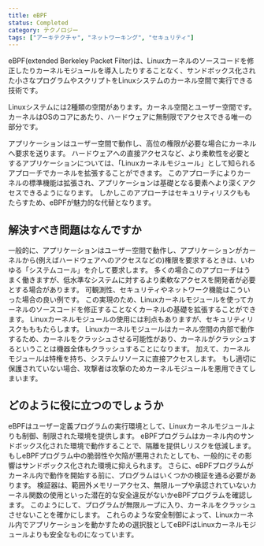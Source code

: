 ```yaml
---
title: eBPF
status: Completed
category: テクノロジー
tags: ["アーキテクチャ", "ネットワーキング", "セキュリティ"]
---
```


eBPF(extended Berkeley Packet Filter)は、Linuxカーネルのソースコードを修正したりカーネルモジュールを導入したりすることなく、サンドボックス化された小さなプログラムやスクリプトをLinuxシステムのカーネル空間で実行できる技術です。

Linuxシステムには2種類の空間があります。カーネル空間とユーザー空間です。
カーネルはOSのコアにあたり、ハードウェアに無制限でアクセスできる唯一の部分です。

アプリケーションはユーザー空間で動作し、高位の権限が必要な場合にカーネルへ要求を送ります。
ハードウェアへの直接アクセスなど、より柔軟性を必要とするアプリケーションについては、「Linuxカーネルモジュール」として知られるアプローチでカーネルを拡張することができます。
このアプローチによりカーネルの標準機能は拡張され、アプリケーションは基礎となる要素へより深くアクセスできるようになります。
しかしこのアプローチはセキュリティリスクももたらすため、eBPFが魅力的な代替となります。

## 解決すべき問題はなんですか
一般的に、アプリケーションはユーザー空間で動作し、アプリケーションがカーネルから(例えばハードウェアへのアクセスなどの)権限を要求するときは、いわゆる「システムコール」を介して要求します。
多くの場合このアプローチはうまく働きますが、低水準なシステムに対するより柔軟なアクセスを開発者が必要とする場合があります。
可観測性、セキュリティやネットワーク機能はこういった場合の良い例です。
この実現のため、Linuxカーネルモジュールを使ってカーネルのソースコードを修正することなくカーネルの基礎を拡張することができます。
Linuxカーネルモジュールの使用には利点もありますが、セキュリティリスクもももたらします。
Linuxカーネルモジュールはカーネル空間の内部で動作するため、カーネルをクラッシュさせる可能性があり、カーネルがクラッシュするということは機器全体もクラッシュすることになります。
加えて、カーネルモジュールは特権を持ち、システムリソースに直接アクセスします。
もし適切に保護されていない場合、攻撃者は攻撃のためカーネルモジュールを悪用できてしまいます。

## どのように役に立つのでしょうか
eBPFはユーザー定義プログラムの実行環境として、Linuxカーネルモジュールよりも制御、制限された環境を提供します。
eBPFプログラムはカーネル内のサンドボックス化された環境で動作することで、隔離を提供しリスクを低減します。
もしeBPFプログラム中の脆弱性や欠陥が悪用されたとしても、一般的にその影響はサンドボックス化された環境に抑えられます。
さらに、eBPFプログラムがカーネル内で動作を開始する前に、プログラムはいくつかの検証を通る必要があります。
検証器は、範囲外メモリーアクセス、無限ループや承認されていないカーネル関数の使用といった潜在的な安全違反がないかeBPFプログラムを確認します。
このようにして、プログラムが無限ループに入り、カーネルをクラッシュさせないことを確かにします。
これらのような安全制御によって、Linuxカーネル内でアプリケーションを動かすための選択肢としてeBPFはLinuxカーネルモジュールよりも安全なものになっています。
